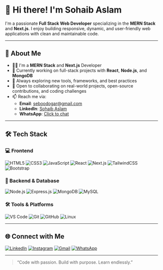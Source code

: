 # 👋 Hi there! I'm Sohaib Aslam

I'm a passionate **Full Stack Web Developer** specializing in the **MERN Stack** and **Next.js**. I enjoy building responsive, dynamic, and user-friendly web applications with clean and maintainable code.

---

## 🚀 About Me

- 👨‍💻 I'm a **MERN Stack** and **Next.js** Developer
- 🔭 Currently working on full-stack projects with **React**, **Node.js**, and **MongoDB**
- 🌱 Always exploring new tools, frameworks, and best practices
- 🤝 Open to collaborating on real-world projects, open-source contributions, and coding challenges
- 📫 Reach me via:
  - **Email**: [seboodogar@gmail.com](mailto:seboodogar@gmail.com)
  - **LinkedIn**: [Sohaib Aslam](https://www.linkedin.com/in/sohaib-aslam-dev/)
  - **WhatsApp**: [Click to chat](https://wa.me/923080946477)

---

## 🛠️ Tech Stack

### 💻 Frontend
![HTML5](https://img.shields.io/badge/HTML5-E34F26?style=flat&logo=html5&logoColor=white)
![CSS3](https://img.shields.io/badge/CSS3-1572B6?style=flat&logo=css3&logoColor=white)
![JavaScript](https://img.shields.io/badge/JavaScript-F7DF1E?style=flat&logo=javascript&logoColor=black)
![React](https://img.shields.io/badge/React-20232A?style=flat&logo=react&logoColor=61DAFB)
![Next.js](https://img.shields.io/badge/Next.js-000000?style=flat&logo=next.js&logoColor=white)
![TailwindCSS](https://img.shields.io/badge/TailwindCSS-38B2AC?style=flat&logo=tailwind-css&logoColor=white)
![Bootstrap](https://img.shields.io/badge/Bootstrap-563D7C?style=flat&logo=bootstrap&logoColor=white)

### 🧠 Backend & Database
![Node.js](https://img.shields.io/badge/Node.js-339933?style=flat&logo=node.js&logoColor=white)
![Express.js](https://img.shields.io/badge/Express.js-000000?style=flat&logo=express&logoColor=white)
![MongoDB](https://img.shields.io/badge/MongoDB-4EA94B?style=flat&logo=mongodb&logoColor=white)
![MySQL](https://img.shields.io/badge/MySQL-00758F?style=flat&logo=mysql&logoColor=white)

### 🛠️ Tools & Platforms
![VS Code](https://img.shields.io/badge/VSCode-007ACC?style=flat&logo=visual-studio-code&logoColor=white)
![Git](https://img.shields.io/badge/Git-F05032?style=flat&logo=git&logoColor=white)
![GitHub](https://img.shields.io/badge/GitHub-181717?style=flat&logo=github&logoColor=white)
![Linux](https://img.shields.io/badge/Linux-FCC624?style=flat&logo=linux&logoColor=black)

---

## 🌐 Connect with Me

[![LinkedIn](https://img.shields.io/badge/LinkedIn-blue?style=flat&logo=linkedin&logoColor=white)](https://www.linkedin.com/in/sohaib-aslam-dev/)
[![Instagram](https://img.shields.io/badge/Instagram-E4405F?style=flat&logo=instagram&logoColor=white)](https://www.instagram.com/SebooDogar)
[![Gmail](https://img.shields.io/badge/Gmail-D14836?style=flat&logo=gmail&logoColor=white)](mailto:seboodogar@gmail.com)
[![WhatsApp](https://img.shields.io/badge/WhatsApp-25D366?style=flat&logo=whatsapp&logoColor=white)](https://wa.me/923080946477)

---

> “Code with passion. Build with purpose. Learn endlessly.”

